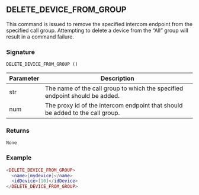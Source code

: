 ## DELETE\_DEVICE\_FROM\_GROUP

This command is issued to remove the specified intercom endpoint from the specified call group. Attempting to delete a device from the “All” group will result in a command failure.

### Signature

`DELETE_DEVICE_FROM_GROUP ()`


| Parameter | Description |
| --- | --- |
| str | The name of the call group to which the specified endpoint should be added. |
| num | The proxy id of the intercom endpoint that should be added to the call group. |


### Returns

`None`


### Example

```lua
<DELETE_DEVICE_FROM_GROUP>
  <name>[mydevice]</name>
  <idDevice>[10]</idDevice>
</DELETE_DEVICE_FROM_GROUP>
```

